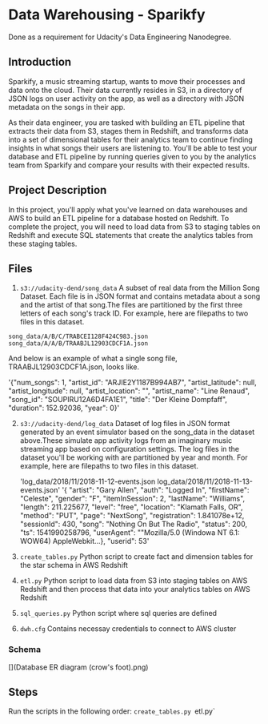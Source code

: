 #  Data Warehousing - Sparikfy
Done as a requirement for Udacity's Data Engineering Nanodegree.
## Introduction 
Sparkify, a music streaming startup, wants to move their processes and data onto the cloud. Their data currently resides in S3, in a directory of JSON logs on user activity on the app, as well as a directory with JSON metadata on the songs in their app.

As their data engineer, you are tasked with building an ETL pipeline that extracts their data from S3, stages them in Redshift, and transforms data into a set of dimensional tables for their analytics team to continue finding insights in what songs their users are listening to. You'll be able to test your database and ETL pipeline by running queries given to you by the analytics team from Sparkify and compare your results with their expected results.

## Project Description
In this project, you'll apply what you've learned on data warehouses and AWS to build an ETL pipeline for a database hosted on Redshift. To complete the project, you will need to load data from S3 to staging tables on Redshift and execute SQL statements that create the analytics tables from these staging tables.

## Files
1. `s3://udacity-dend/song_data`  A subset of real data from the Million Song Dataset. Each file is in JSON format and contains metadata about a song and the artist of that song.The files are partitioned by the first three letters of each song's track ID. For example, here are filepaths to two files in this dataset. 

`song_data/A/B/C/TRABCEI128F424C983.json song_data/A/A/B/TRAABJL12903CDCF1A.json` 

And below is an example of what a single song file, TRAABJL12903CDCF1A.json, looks like.

'{"num_songs": 1, "artist_id": "ARJIE2Y1187B994AB7", "artist_latitude": null, "artist_longitude": null, "artist_location": "", "artist_name": "Line Renaud", "song_id": "SOUPIRU12A6D4FA1E1", "title": "Der Kleine Dompfaff", "duration": 152.92036, "year": 0}'

2. `s3://udacity-dend/log_data` Dataset of log files in JSON format generated by an event simulator based on the song_data in the dataset above.These simulate app activity logs from an imaginary music streaming app based on configuration settings. The log files in the dataset you'll be working with are partitioned by year and month. For example, here are filepaths to two files in this dataset.

    'log_data/2018/11/2018-11-12-events.json
      log_data/2018/11/2018-11-13-events.json'
    '{ "artist": "Gary Allen",
      "auth": "Logged In",
      "firstName": "Celeste",
      "gender": "F",
      "itemInSession": 2,
      "lastName": "Williams",
      "length": 211.225677,
      "level": "free",
      "location": "Klamath Falls, OR",
      "method": "PUT",
      "page": "NextSong",
      "registration": 1.841078e+12,
      "sessionId": 430,
      "song": "Nothing On But The Radio",
      "status": 200,
      "ts": 1541990258796,
      "userAgent": "\"Mozilla/5.0 (Windowa NT 6.1: WOW64) AppleWebkit...},
      "userid": 53'
      
3. `create_tables.py` Python script to create fact and dimension tables for the star schema in AWS Redshift
4. `etl.py` Python script to load data from S3 into staging tables on AWS Redshift and then process that data into your analytics tables on AWS Redshift
5. `sql_queries.py` Python script where sql queries are defined
6. `dwh.cfg` Contains necessay credentials to connect to AWS cluster 

### Schema
[](Database ER diagram (crow's foot).png)

## Steps
Run the scripts in the following order:
`create_tables.py
`etl.py`

